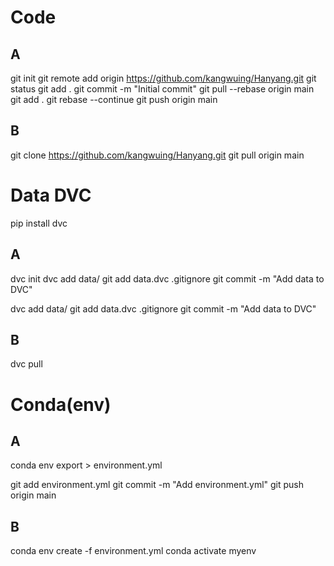 # Code
## A
git init
git remote add origin https://github.com/kangwuing/Hanyang.git
git status
git add .
git commit -m "Initial commit"
git pull --rebase origin main
git add .
git rebase --continue
git push origin main

## B
git clone https://github.com/kangwuing/Hanyang.git
git pull origin main

# Data DVC

pip install dvc

## A
dvc init
dvc add data/
git add data.dvc .gitignore
git commit -m "Add data to DVC"

dvc add data/
git add data.dvc .gitignore
git commit -m "Add data to DVC"

## B
dvc pull

# Conda(env)
## A
conda env export > environment.yml

git add environment.yml
git commit -m "Add environment.yml"
git push origin main

## B
conda env create -f environment.yml
conda activate myenv
